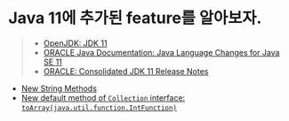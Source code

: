 # Java 11에 추가된 feature를 알아보자. 
> - [OpenJDK: JDK 11](https://openjdk.java.net/projects/jdk/11/)
> - [ORACLE Java Documentation: Java Language Changes for Java SE 11](https://docs.oracle.com/en/java/javase/16/language/java-language-changes.html#GUID-8693D1DF-3DE3-4588-ABA8-397C65B4169A)
> - [ORACLE: Consolidated JDK 11 Release Notes](https://www.oracle.com/java/technologies/javase/11all-relnotes.html)

- [New String Methods](./Java11__New_String_Methods.md)
- [New default method of `Collection` interface: `toArray(java.util.function.IntFunction)`](./Java11__New_default_method_of_Collection_interface-toArray.md)